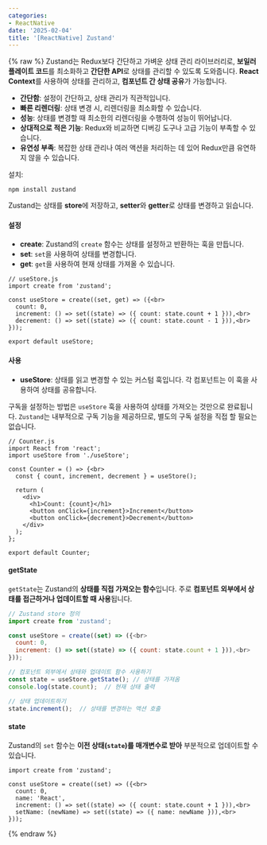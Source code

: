 ```yaml
---
categories:
- ReactNative
date: '2025-02-04'
title: '[ReactNative] Zustand'
---
```


{% raw %}
Zustand는 Redux보다 간단하고 가벼운 상태 관리 라이브러리로, **보일러플레이트 코드**를 최소화하고 **간단한 API**로 상태를 관리할 수 있도록 도와줍니다. **React Context**를 사용하여 상태를 관리하고, **컴포넌트 간 상태 공유**가 가능합니다.

- **간단함**: 설정이 간단하고, 상태 관리가 직관적입니다.
- **빠른 리렌더링**: 상태 변경 시, 리렌더링을 최소화할 수 있습니다.
- **성능**: 상태를 변경할 때 최소한의 리렌더링을 수행하여 성능이 뛰어납니다.
- **상대적으로 적은 기능**: Redux와 비교하면 디버깅 도구나 고급 기능이 부족할 수 있습니다.
- **유연성 부족**: 복잡한 상태 관리나 여러 액션을 처리하는 데 있어 Redux만큼 유연하지 않을 수 있습니다.

설치:
```
npm install zustand
```

Zustand는 상태를 **store**에 저장하고, **setter**와 **getter**로 상태를 변경하고 읽습니다.

#### 설정
- **create**: Zustand의 `create` 함수는 상태를 설정하고 반환하는 훅을 만듭니다.
- **set**: `set`을 사용하여 상태를 변경합니다.
- **get**: `get`을 사용하여 현재 상태를 가져올 수 있습니다.

```
// useStore.js
import create from 'zustand';

const useStore = create((set, get) => ({<br>
  count: 0,
  increment: () => set((state) => ({ count: state.count + 1 })),<br>
  decrement: () => set((state) => ({ count: state.count - 1 })),<br>
}));

export default useStore;
```

#### 사용
- **useStore**: 상태를 읽고 변경할 수 있는 커스텀 훅입니다. 각 컴포넌트는 이 훅을 사용하여 상태를 공유합니다.

구독을 설정하는 방법은 `useStore` 훅을 사용하여 상태를 가져오는 것만으로 완료됩니다. `Zustand`는 내부적으로 구독 기능을 제공하므로, 별도의 구독 설정을 직접 할 필요는 없습니다.

```
// Counter.js
import React from 'react';
import useStore from './useStore';

const Counter = () => {<br>
  const { count, increment, decrement } = useStore();

  return (
    <div>
      <h1>Count: {count}</h1>
      <button onClick={increment}>Increment</button>
      <button onClick={decrement}>Decrement</button>
    </div>
  );
};

export default Counter;
```

#### getState
`getState`는 Zustand의 **상태를 직접 가져오는 함수**입니다. 주로 **컴포넌트 외부에서 상태를 접근하거나 업데이트할 때 사용**됩니다.

```javascript
// Zustand store 정의
import create from 'zustand';

const useStore = create((set) => ({<br>
  count: 0,
  increment: () => set((state) => ({ count: state.count + 1 })),<br>
}));

// 컴포넌트 외부에서 상태와 업데이트 함수 사용하기
const state = useStore.getState(); // 상태를 가져옴
console.log(state.count);  // 현재 상태 출력

// 상태 업데이트하기
state.increment();  // 상태를 변경하는 액션 호출
```

#### state
Zustand의 `set` 함수는 **이전 상태(`state`)를 매개변수로 받아** 부분적으로 업데이트할 수 있습니다.

```
import create from 'zustand';

const useStore = create((set) => ({<br>
  count: 0,
  name: 'React',
  increment: () => set((state) => ({ count: state.count + 1 })),<br>
  setName: (newName) => set((state) => ({ name: newName })),<br>
}));
```
{% endraw %}